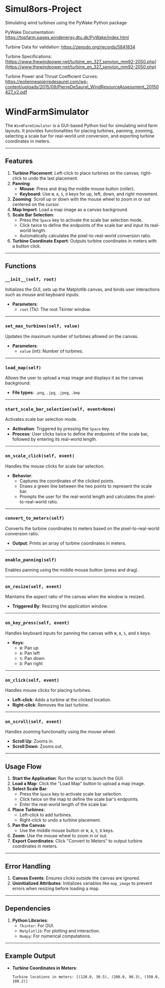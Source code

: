 # Simul8ors-Project
Simulating wind turbines using the PyWake Python package

PyWake Documentation: 
https://topfarm.pages.windenergy.dtu.dk/PyWake/index.html

Turbine Data for validation:
https://zenodo.org/records/5841834

Turbine Specifications:
[https://www.thewindpower.net/turbine_en_327_senvion_mm92-2050.php](https://www.thewindpower.net/turbine_en_327_senvion_mm92-2050.php)

Turbine Power and Thrust Coefficient Curves:
https://eoliennespierredesaurel.com/wp-content/uploads/2015/09/PierreDeSaurel_WindResourceAssessment_20150427_v2.pdf



# WindFarmSimulator

The `WindFarmSimulator` is a GUI-based Python tool for simulating wind farm layouts. It provides functionalities for placing turbines, panning, zooming, selecting a scale bar for real-world unit conversion, and exporting turbine coordinates in meters.

---

## Features
1. **Turbine Placement**: Left-click to place turbines on the canvas; right-click to undo the last placement.
2. **Panning**:
   - **Mouse**: Press and drag the middle mouse button (roller).
   - **Keyboard**: Use `W`, `A`, `S`, `D` keys for up, left, down, and right movement.
3. **Zooming**: Scroll up or down with the mouse wheel to zoom in or out centered on the cursor.
4. **Map Import**: Load a map image as a canvas background.
5. **Scale Bar Selection**:
   - Press the `Space` key to activate the scale bar selection mode.
   - Click twice to define the endpoints of the scale bar and input its real-world length.
   - Automatically calculates the pixel-to-real-world conversion ratio.
6. **Turbine Coordinate Export**: Outputs turbine coordinates in meters with a button click.

---

## Functions

### `__init__(self, root)`
Initializes the GUI, sets up the Matplotlib canvas, and binds user interactions such as mouse and keyboard inputs.

- **Parameters**: 
  - `root` (Tk): The root Tkinter window.

---

### `set_max_turbines(self, value)`
Updates the maximum number of turbines allowed on the canvas.

- **Parameters**: 
  - `value` (int): Number of turbines.

---

### `load_map(self)`
Allows the user to upload a map image and displays it as the canvas background.

- **File types**: `.png`, `.jpg`, `.jpeg`, `.bmp`

---

### `start_scale_bar_selection(self, event=None)`
Activates scale bar selection mode.

- **Activation**: Triggered by pressing the `Space` key.
- **Process**: User clicks twice to define the endpoints of the scale bar, followed by entering its real-world length.

---

### `on_scale_click(self, event)`
Handles the mouse clicks for scale bar selection.

- **Behavior**:
  - Captures the coordinates of the clicked points.
  - Draws a green line between the two points to represent the scale bar.
  - Prompts the user for the real-world length and calculates the pixel-to-real-world ratio.

---

### `convert_to_meters(self)`
Converts the turbine coordinates to meters based on the pixel-to-real-world conversion ratio.

- **Output**: Prints an array of turbine coordinates in meters.

---

### `enable_panning(self)`
Enables panning using the middle mouse button (press and drag).

---

### `on_resize(self, event)`
Maintains the aspect ratio of the canvas when the window is resized.

- **Triggered By**: Resizing the application window.

---

### `on_key_press(self, event)`
Handles keyboard inputs for panning the canvas with `W`, `A`, `S`, and `D` keys.

- **Keys**:
  - `W`: Pan up
  - `A`: Pan left
  - `S`: Pan down
  - `D`: Pan right

---

### `on_click(self, event)`
Handles mouse clicks for placing turbines.

- **Left-click**: Adds a turbine at the clicked location.
- **Right-click**: Removes the last turbine.

---

### `on_scroll(self, event)`
Handles zooming functionality using the mouse wheel.

- **Scroll Up**: Zooms in.
- **Scroll Down**: Zooms out.

---

## Usage Flow
1. **Start the Application**: Run the script to launch the GUI.
2. **Load a Map**: Click the "Load Map" button to upload a map image.
3. **Select Scale Bar**:
   - Press the `Space` key to activate scale bar selection.
   - Click twice on the map to define the scale bar's endpoints.
   - Enter the real-world length of the scale bar.
4. **Place Turbines**:
   - Left-click to add turbines.
   - Right-click to undo a turbine placement.
5. **Pan the Canvas**:
   - Use the middle mouse button or `W`, `A`, `S`, `D` keys.
6. **Zoom**: Use the mouse wheel to zoom in or out.
7. **Export Coordinates**: Click "Convert to Meters" to output turbine coordinates in meters.

---

## Error Handling
1. **Canvas Events**: Ensures clicks outside the canvas are ignored.
2. **Uninitialized Attributes**: Initializes variables like `map_image` to prevent errors when resizing before loading a map.

---

## Dependencies
1. **Python Libraries**:
   - `Tkinter`: For GUI.
   - `Matplotlib`: For plotting and interaction.
   - `Numpy`: For numerical computations.

---

## Example Output
- **Turbine Coordinates in Meters**:
  ```plaintext
  Turbine locations in meters: [(120.0, 30.5), (200.0, 90.3), (350.0, 180.2)]
